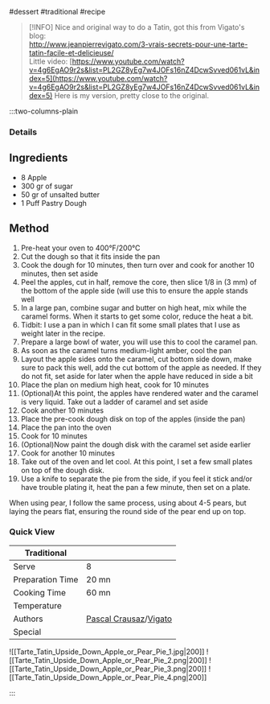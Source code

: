 #dessert #traditional #recipe

> [!INFO]
> Nice and original way to do a Tatin, got this from Vigato's blog:  
> [http://www.jeanpierrevigato.com/3-vrais-secrets-pour-une-tarte-tatin-facile-et-delicieuse/  
> ](http://www.jeanpierrevigato.com/3-vrais-secrets-pour-une-tarte-tatin-facile-et-delicieuse/)Little video: [https://www.youtube.com/watch?v=4g6EgAO9r2s&list=PL2GZ8yEg7w4JOFs16nZ4DcwSvved061vL&index=5](https://www.youtube.com/watch?v=4g6EgAO9r2s&list=PL2GZ8yEg7w4JOFs16nZ4DcwSvved061vL&index=5)
> Here is my version, pretty close to the original.

:::two-columns-plain

### Details
## Ingredients

- 8 Apple
- 300 gr of sugar
- 50 gr of unsalted butter
- 1 Puff Pastry Dough 


## Method

1. Pre-heat your oven to 400°F/200°C
2. Cut the dough so that it fits inside the pan
3. Cook the dough for 10 minutes, then turn over and cook for another 10 minutes, then set aside
4. Peel the apples, cut in half, remove the core, then slice 1/8 in (3 mm) of the bottom of the apple side (will use this to ensure the apple stands well
5. In a large pan, combine sugar and butter on high heat, mix while the caramel forms. When it starts to get some color, reduce the heat a bit.
  1. Tidbit: I use a pan in which I can fit some small plates that I use as weight later in the recipe.
6. Prepare a large bowl of water, you will use this to cool the caramel pan.
7. As soon as the caramel turns medium-light amber, cool the pan
8. Layout the apple sides onto the caramel, cut bottom side down, make sure to pack this well, add the cut bottom of the apple as needed. If they do not fit, set aside for later when the apple have reduced in side a bit
9. Place the plan on medium high heat, cook for 10 minutes
10. (Optional)At this point, the apples have rendered water and the caramel is very liquid. Take out a ladder of caramel and set aside
11. Cook another 10 minutes
12. Place the pre-cook dough disk on top of the apples (inside the pan)
13. Place the pan into the oven
14. Cook for 10 minutes
15. (Optional)Now paint the dough disk with the caramel set aside earlier
16. Cook for another 10 minutes
17. Take out of the oven and let cool. At this point, I set a few small plates on top of the dough disk.
18. Use a knife to separate the pie from the side, if you feel it stick and/or have trouble plating it, heat the pan a few minute, then set on a plate.

  

When using pear, I follow the same process, using about 4-5 pears, but laying the pears flat, ensuring the round side of the pear end up on top.





  



### Quick View
| Traditional      |                                                |
| ---------------- | ---------------------------------------------- |
| Serve            | 8                                              |
| Preparation Time | 20 mn                                          |
| Cooking Time     | 60 mn                                          |
| Temperature      |                                                |
| Authors          | [Pascal Crausaz](mailto:pascal@askpascal.com)/[Vigato](http://www.jeanpierrevigato.com) |
| Special          |                                                |

![[Tarte_Tatin_Upside_Down_Apple_or_Pear_Pie_1.jpg|200]]
![[Tarte_Tatin_Upside_Down_Apple_or_Pear_Pie_2.png|200]]
![[Tarte_Tatin_Upside_Down_Apple_or_Pear_Pie_3.png|200]]
![[Tarte_Tatin_Upside_Down_Apple_or_Pear_Pie_4.png|200]]

:::

